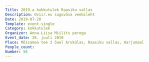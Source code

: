 ```yaml
---
Title: 2019.a kokkutulek Raasiku vallas
Description: Oviir.eu suguvõsa veebileht
Date: 2019-07-28
Template: event-single
Category: kokkutulek
Organizer: Anna-Liisa Miilits perega
Event_date: 28. juuli 2019
Place: Mõisamaa tee 3 õuel Arukülas, Raasiku vallas, Harjumaal
People_count:
Number: 56
---
```

